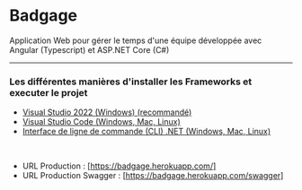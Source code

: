 Badgage
=============
Application Web pour gérer le temps d'une équipe développée avec Angular (Typescript) et ASP.NET Core (C#)  

---
### Les différentes manières d'installer les Frameworks et executer le projet

- [Visual Studio 2022 (Windows) (recommandé)](https://github.com/huhulacolle/Badgage/blob/master/Docs/VS2022.md)
- [Visual Studio Code (Windows, Mac, Linux)](https://github.com/huhulacolle/Badgage/blob/master/Docs/VSCode.md)
- [Interface de ligne de commande (CLI) .NET (Windows, Mac, Linux)](https://github.com/huhulacolle/Badgage/blob/master/Docs/VSCode.md)

<br>

- URL Production : [https://badgage.herokuapp.com/]
- URL Production Swagger : [https://badgage.herokuapp.com/swagger]